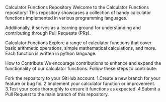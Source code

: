 Calculator Functions Repository
Welcome to the Calculator Functions repository! This repository showcases a collection of handy calculator functions implemented in various programming languages. 

Additionally, it serves as a learning ground for understanding and contributing through Pull Requests (PRs).

Calculator Functions
Explore a range of calculator functions that cover basic arithmetic operations, simple  mathematical calculations, and more. 
Each function is written in python language.

How to Contribute
We encourage contributions to enhance and expand the functionality of our calculator functions. Follow these steps to contribute:

Fork the repository to your GitHub account.
  1.Create a new branch for your feature or bug fix.
  2.Implement your calculator function or improvement.
  3.Test your code thoroughly to ensure it functions as expected.
  4.Submit a Pull Request to the main branch of this repository.
